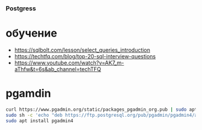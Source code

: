 ### Postgress

# обучение
- https://sqlbolt.com/lesson/select_queries_introduction
- https://techtfq.com/blog/top-20-sql-interview-questions
- https://www.youtube.com/watch?v=AK7_m-aThfw&t=6s&ab_channel=techTFQ

# pgamdin

```bash
curl https://www.pgadmin.org/static/packages_pgadmin_org.pub | sudo apt-key add
sudo sh -c 'echo "deb https://ftp.postgresql.org/pub/pgadmin/pgadmin4/apt/$(lsb_release -cs) pgadmin4 main" > /etc/apt/sources.list.d/pgadmin4.list && apt update'
sudo apt install pgadmin4
```
